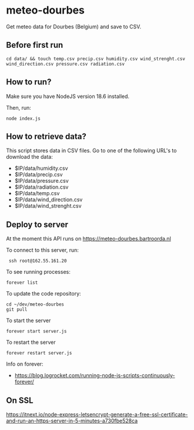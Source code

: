# meteo-dourbes

Get meteo data for Dourbes (Belgium) and save to CSV.

## Before first run

    cd data/ && touch temp.csv precip.csv humidity.csv wind_strenght.csv wind_direction.csv pressure.csv radiation.csv

## How to run?

Make sure you have NodeJS version 18.6 installed.

Then, run:

    node index.js

## How to retrieve data?

This script stores data in CSV files. Go to one of the following URL's to download the data:

- $IP/data/humidity.csv
- $IP/data/precip.csv
- $IP/data/pressure.csv
- $IP/data/radiation.csv
- $IP/data/temp.csv
- $IP/data/wind_direction.csv
- $IP/data/wind_strenght.csv

## Deploy to server

At the moment this API runs on https://meteo-dourbes.bartroorda.nl

To connect to this server, run:

     ssh root@162.55.161.20

To see running processes:

    forever list

To update the code repository:

    cd ~/dev/meteo-dourbes
    git pull

To start the server

    forever start server.js

To restart the server

    forever restart server.js

Info on forever: 

- https://blog.logrocket.com/running-node-js-scripts-continuously-forever/

## On SSL

https://itnext.io/node-express-letsencrypt-generate-a-free-ssl-certificate-and-run-an-https-server-in-5-minutes-a730fbe528ca
